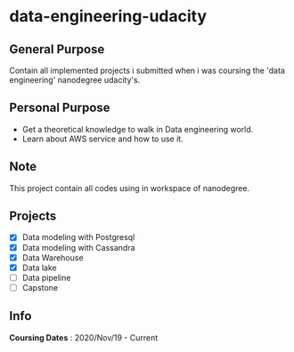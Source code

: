 # data-engineering-udacity

## General Purpose
Contain all implemented projects i submitted when i was coursing the 'data engineering' nanodegree udacity's.

## Personal Purpose
* Get a theoretical knowledge to walk in Data engineering world. 
* Learn about AWS service and how to use it.

## Note
This project contain all codes using in workspace of nanodegree.

## Projects
- [X] Data modeling with Postgresql
- [X] Data modeling with Cassandra
- [X] Data Warehouse
- [X] Data lake
- [ ] Data pipeline
- [ ] Capstone

## Info
**Coursing Dates** : 2020/Nov/19 - Current
